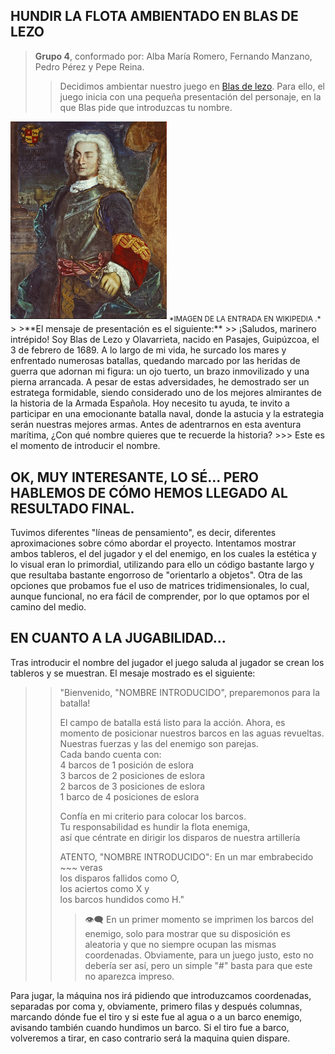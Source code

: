 ## **HUNDIR LA FLOTA AMBIENTADO EN BLAS DE LEZO**
> **Grupo 4**, conformado por: Alba María Romero, Fernando Manzano, Pedro Pérez y Pepe Reina.
>> Decidimos ambientar nuestro juego en [Blas de lezo](https://es.wikipedia.org/wiki/Blas_de_Lezo). Para ello, el juego inicia con una pequeña presentación del personaje, en la que Blas pide que introduzcas tu nombre.  
<img src="./imagenes/Don_Blas_de_Lezo.jpg" width="250">  
<sub>*IMAGEN DE LA ENTRADA EN WIKIPEDIA .*</sub>    
>
>**El mensaje de presentación es el siguiente:** 
>> ¡Saludos, marinero intrépido! 
Soy Blas de Lezo y Olavarrieta, nacido en Pasajes, Guipúzcoa, el 3 de febrero de 1689. 
A lo largo de mi vida, he surcado los mares y enfrentado numerosas batallas, 
quedando marcado por las heridas de guerra que adornan mi figura: 
un ojo tuerto, un brazo inmovilizado y una pierna arrancada. 
A pesar de estas adversidades, he demostrado ser un estratega formidable, 
siendo considerado uno de los mejores almirantes de la historia de la Armada Española.   
Hoy necesito tu ayuda, 
te invito a participar en una emocionante batalla naval,       
donde la astucia y la estrategia serán nuestras mejores armas. 
Antes de adentrarnos en esta aventura marítima,  
¿Con qué nombre quieres que te recuerde la historia?   
>>> Este es el momento de introducir el nombre.


## OK, MUY INTERESANTE, LO SÉ... PERO HABLEMOS DE CÓMO HEMOS LLEGADO AL RESULTADO FINAL.

Tuvimos diferentes "líneas de pensamiento", es decir, diferentes aproximaciones sobre cómo abordar el proyecto. Intentamos mostrar ambos tableros, el del jugador y el del enemigo, en los cuales la estética y lo visual eran lo primordial, utilizando para ello un código bastante largo y que resultaba bastante engorroso de "orientarlo a objetos". Otra de las opciones que probamos fue el uso de matrices tridimensionales, lo cual, aunque funcional, no era fácil de comprender, por lo que optamos por el camino del medio.

## EN CUANTO A LA JUGABILIDAD...

Tras introducir el nombre del jugador el juego saluda al jugador se crean los tableros y se muestran. El mesaje mostrado es el siguiente:  
>>"Bienvenido, "NOMBRE INTRODUCIDO", preparemonos para la batalla!
>>
>>El campo de batalla está listo para la acción.
Ahora, es momento de posicionar nuestros barcos en las aguas revueltas.   
Nuestras fuerzas y las del enemigo son parejas.  
Cada bando cuenta con:  
4 barcos de 1 posición de eslora  
3 barcos de 2 posiciones de eslora  
2 barcos de 3 posiciones de eslora  
1 barco de 4 posiciones de eslora  
>>
>>Confía en mi criterio para colocar los barcos.  
Tu responsabilidad es hundir la flota enemiga,  
así que céntrate en dirigir los disparos de nuestra artillería  
>>
>>ATENTO, "NOMBRE INTRODUCIDO": En un mar embrabecido ~~~ veras   
los disparos fallidos como O,  
los aciertos como X y  
los barcos hundidos como H."  
>>>👁️‍🗨️ En un primer momento se imprimen los barcos del enemigo, solo para mostrar que su disposición es aleatoria y que no siempre ocupan las mismas coordenadas. Obviamente, para un juego justo, esto no debería ser así, pero un simple "#" basta para que este no aparezca impreso. 

Para jugar, la máquina nos irá pidiendo que introduzcamos coordenadas, separadas por coma y, obviamente, primero filas y después columnas, marcando dónde fue el tiro y si este fue al agua o a un barco enemigo, avisando también cuando hundimos un barco.
Si el tiro fue a barco, volveremos a tirar, en caso contrario será la maquina quien dispare.



